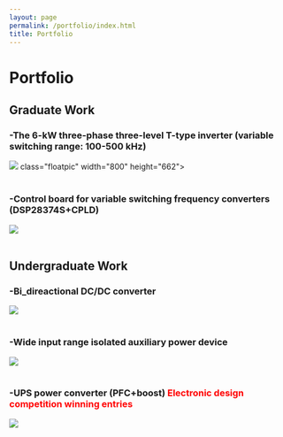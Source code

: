 ```yaml
---
layout: page
permalink: /portfolio/index.html
title: Portfolio
---
```


# Portfolio

## Graduate Work

### -The 6-kW three-phase three-level T-type inverter (variable switching range: 100-500 kHz)

<div>
<img src="https://Power4SOS.github.io/images/DCAC.JPG"> class="floatpic" width="800" height="662">
</div>
<br>

### -Control board for variable switching frequency converters (DSP28374S+CPLD)

<div>
<img src="https://Power4SOS.github.io/images/control board.JPG">
</div>
<br>


## Undergraduate Work

### -Bi_direactional DC/DC converter

<div>
<img src="https://Power4SOS.github.io/images/DCDC.JPG">
</div>
<br>

### -Wide input range isolated auxiliary power device

<div>
<img src="https://Power4SOS.github.io/images/Final additional.JPG">
</div>
<br>

### -UPS power converter (PFC+boost)   **<font color='red'>Electronic design competition winning entries</font>**

<div>
<img src="https://Power4SOS.github.io/images/hunan contest.JPG">
</div>
<br>